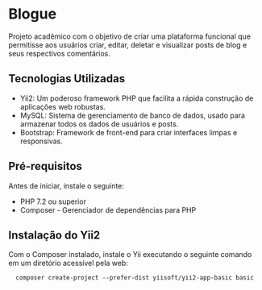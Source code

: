 
# Blogue

Projeto acadêmico com o objetivo de criar uma plataforma funcional que permitisse aos usuários criar, editar, deletar e visualizar posts de blog e seus respectivos comentários.

## Tecnologias Utilizadas
* Yii2: Um poderoso framework PHP que facilita a rápida construção de aplicações web robustas.
* MySQL: Sistema de gerenciamento de banco de dados, usado para armazenar todos os dados de usuários e posts.
* Bootstrap: Framework de front-end para criar interfaces limpas e responsivas.

## Pré-requisitos
Antes de iniciar, instale o seguinte:
* PHP 7.2 ou superior
* Composer - Gerenciador de dependências para PHP

## Instalação do Yii2
Com o Composer instalado, instale o Yii executando o seguinte comando em um diretório acessível pela web:

```
  composer create-project --prefer-dist yiisoft/yii2-app-basic basic
```
